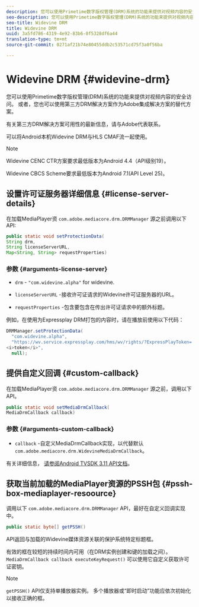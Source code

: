 ```yaml
---
description: 您可以使用Primetime数字版权管理(DRM)系统的功能来提供对视频内容的安全访问。 或者，您也可以使用第三方DRM解决方案作为Adobe集成解决方案的替代方案。
seo-description: 您可以使用Primetime数字版权管理(DRM)系统的功能来提供对视频内容的安全访问。 或者，您也可以使用第三方DRM解决方案作为Adobe集成解决方案的替代方案。
seo-title: Widevine DRM
title: Widevine DRM
uuid: 3a5fd786-4319-4e92-83b6-0f5328df6a44
translation-type: tm+mt
source-git-commit: 0271af21b74e80455ddb2c53571cd75f3a0f56ba

---
```



# Widevine DRM {#widevine-drm}

您可以使用Primetime数字版权管理(DRM)系统的功能来提供对视频内容的安全访问。 或者，您也可以使用第三方DRM解决方案作为Adobe集成解决方案的替代方案。

有关第三方DRM解决方案可用性的最新信息，请与Adobe代表联系。

<!--<a id="section_1385440013EF4A9AA45B6AC98919E662"></a>-->

可以将Android本机Widevine DRM与HLS CMAF流一起使用。

>[!NOTE]
>
> Widevine CENC CTR方案要求最低版本为Android 4.4（API级别19）。
>
> Widevine CBCS Scheme要求最低版本为Android 7.1(API Level 25)。

## 设置许可证服务器详细信息 {#license-server-details}

在加载MediaPlayer资 `com.adobe.mediacore.drm.DRMManager` 源之前调用以下API:

```java
public static void setProtectionData(
String drm,
String licenseServerURL,
Map<String, String> requestProperties)
```

### 参数 {#arguments-license-server}

* `drm` - `"com.widevine.alpha"` for widevine.

* `licenseServerURL` -接收许可证请求的Widevine许可证服务器的URL。

* `requestProperties` -包含要包含在传出许可证请求中的额外标题。

例如，在使用为Expressplay DRM打包的内容时，请在播放前使用以下代码：

```java
DRMManager.setProtectionData(
  "com.widevine.alpha",  
  "https://wv.service.expressplay.com/hms/wv/rights/?ExpressPlayToken= 
<i>token</i>",  
  null);
```

## 提供自定义回调 {#custom-callback}

在加载MediaPlayer资 `com.adobe.mediacore.drm.DRMManager` 源之前，调用以下API。

```java
public static void setMediaDrmCallback(
MediaDrmCallback callback)
```

### 参数 {#arguments-custom-callback}

* `callback` -自定义MediaDrmCallback实现，以代替默认 `com.adobe.mediacore.drm.WidevineMediaDrmCallback`。

有关详细信息， [请参阅Android TVSDK 3.11 API文档](https://help.adobe.com/en_US/primetime/api/psdk/javadoc3.11/index.html)。

## 获取当前加载的MediaPlayer资源的PSSH包 {#pssh-box-mediaplayer-resoource}

调用以下 `com.adobe.mediacore.drm.DRMManager` API，最好在自定义回调实现中。

```java
public static byte[] getPSSH()
```

API返回与加载的Widevine媒体资源关联的保护系统特定标题框。

有效的框在较短的持续时间内可用（在DRM实例创建和键的加载之间）。 `MediaDrmCallback callback executeKeyRequest()` 可以使用它自定义获取许可证密钥。

>[!NOTE]
>
> `getPSSH()` API仅支持单播放器实例。 多个播放器或“即时启动”功能应依次初始化以接收正确的框。
